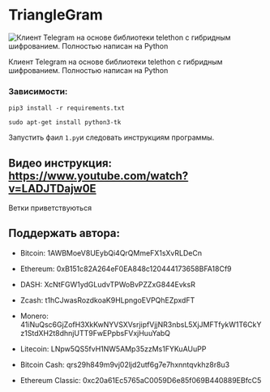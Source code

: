 # TriangleGram
![Клиент Telegram на основе библиотеки telethon с гибридным шифрованием. Полностью написан на Python](https://notabug.org/Black_Triangle/TriangleGram/raw/999d858328c512bd8d6f458955a998333e6b2231/priv.jpg)

Клиент Telegram на основе библиотеки telethon с гибридным шифрованием. Полностью написан на Python

### Зависимости:

`pip3 install -r requirements.txt`

`sudo apt-get install python3-tk`

Запустить фаил `1.py`и следовать инструкциям программы.

## Видео инструкция: https://www.youtube.com/watch?v=LADJTDajw0E
Ветки приветствуються

## Поддержать автора:

* Bitcoin: 1AWBMoeV8UEybQi4QrQMmeFX1sXvRLDeCn

* Ethereum: 0xB151c82A264eF0EA848c120444173658BFA18Cf9

* DASH: XcNtFGW1ydGLudvTPWoBvPZZxG844EvksR

* Zcash: t1hCJwasRozdkoaK9HLpngoEVPQhEZpxdFT

* Monero: 41iNuQsc6GjZofH3XkKwNYVSXVsrjipfVjjNR3nbsL5XjJMFTfykW1T6CkYz1StdXH2t8dhnjUTT9FwEPpbsFVxjHuuYabQ

* Litecoin: LNpw5QS5fvH1NW5AMp35zzMs1FYKuAUuPP

* Bitcoin Cash: qrs29h849m9vj02ljd2utf6g7e7hxnntqvkhz8r8u3

* Ethereum Classic: 0xc20a61Ec5765aC0059D6e85f069B440889EBfcC5

